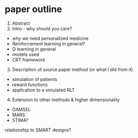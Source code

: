 # paper outline
1. Abstract
2. Intro - why should you care?
  - why we need personalized medicine
  - Reinforcement learning in general?
  - Q learning in general
  - models used
  - CRT framework
3. Description of source paper method (or what I did from it)
  - simulation of patients
  - reward functions
  - application to a simulated RLT
4. Extension to other methods & higher dimensionality
  - GAMSEL
  - MARS
  - STIMA?

relationship to SMART designs?
